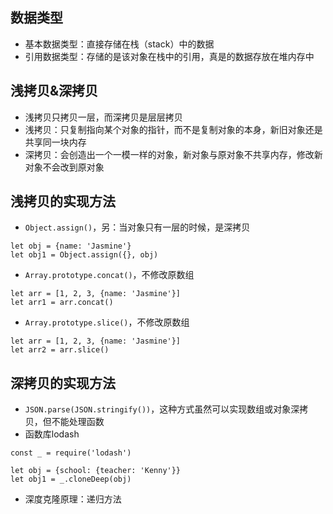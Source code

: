 ## 数据类型 ##
* 基本数据类型：直接存储在栈（stack）中的数据
* 引用数据类型：存储的是该对象在栈中的引用，真是的数据存放在堆内存中

## 浅拷贝&深拷贝 ##
* 浅拷贝只拷贝一层，而深拷贝是层层拷贝
* 浅拷贝：只复制指向某个对象的指针，而不是复制对象的本身，新旧对象还是共享同一块内存
* 深拷贝：会创造出一个一模一样的对象，新对象与原对象不共享内存，修改新对象不会改到原对象

## 浅拷贝的实现方法 ##
* `Object.assign()`，另：当对象只有一层的时候，是深拷贝
```
let obj = {name: 'Jasmine'}
let obj1 = Object.assign({}, obj)
```
* `Array.prototype.concat()`，不修改原数组
```
let arr = [1, 2, 3, {name: 'Jasmine'}]
let arr1 = arr.concat()
```
* `Array.prototype.slice()`，不修改原数组
```
let arr = [1, 2, 3, {name: 'Jasmine'}]
let arr2 = arr.slice()
```

## 深拷贝的实现方法 ##
* `JSON.parse(JSON.stringify())`，这种方式虽然可以实现数组或对象深拷贝，但不能处理函数
* 函数库lodash
```
const _ = require('lodash')

let obj = {school: {teacher: 'Kenny'}}
let obj1 = _.cloneDeep(obj)
```
* 深度克隆原理：递归方法
